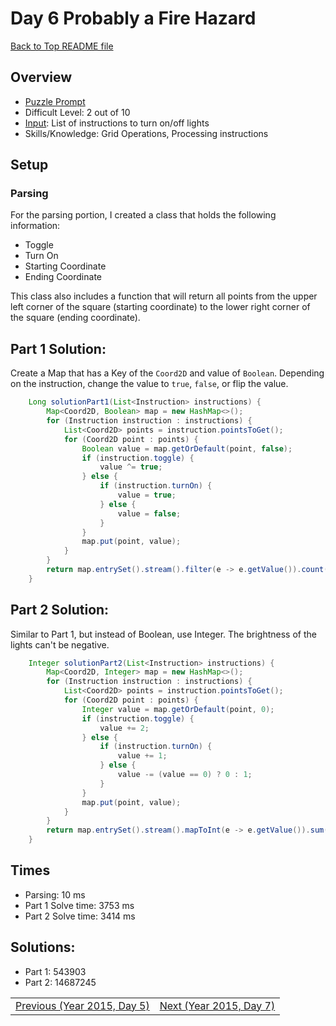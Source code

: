 # Day 6 Probably a Fire Hazard

[Back to Top README file](../../../README.md)

## Overview

* [Puzzle Prompt](https://adventofcode.com/2015/day/6)
* Difficult Level: 2 out of 10
* [Input](https://adventofcode.com/2015/day/6/input): List of instructions to turn on/off lights
* Skills/Knowledge: Grid Operations, Processing instructions

## Setup

### Parsing
For the parsing portion, I created a class that holds the following information:
* Toggle
* Turn On
* Starting Coordinate
* Ending Coordinate

This class also includes a function that will return all points from the upper left
corner of the square (starting coordinate) to the lower right corner of the 
square (ending coordinate).


## Part 1 Solution:

Create a Map that has a Key of the `Coord2D` and value of `Boolean`. Depending on
the instruction, change the value to `true`, `false`, or flip the value.

```java
    Long solutionPart1(List<Instruction> instructions) {
        Map<Coord2D, Boolean> map = new HashMap<>();
        for (Instruction instruction : instructions) {
            List<Coord2D> points = instruction.pointsToGet();
            for (Coord2D point : points) {
                Boolean value = map.getOrDefault(point, false);
                if (instruction.toggle) {
                    value ^= true;
                } else {
                    if (instruction.turnOn) {
                        value = true;
                    } else {
                        value = false;
                    }
                }
                map.put(point, value);
            }
        }
        return map.entrySet().stream().filter(e -> e.getValue()).count();
    }
```


## Part 2 Solution:

Similar to Part 1, but instead of Boolean, use Integer. The brightness of the lights
can't be negative.

```java
    Integer solutionPart2(List<Instruction> instructions) {
        Map<Coord2D, Integer> map = new HashMap<>();
        for (Instruction instruction : instructions) {
            List<Coord2D> points = instruction.pointsToGet();
            for (Coord2D point : points) {
                Integer value = map.getOrDefault(point, 0);
                if (instruction.toggle) {
                    value += 2;
                } else {
                    if (instruction.turnOn) {
                        value += 1;
                    } else {
                        value -= (value == 0) ? 0 : 1;
                    }
                }
                map.put(point, value);
            }
        }
        return map.entrySet().stream().mapToInt(e -> e.getValue()).sum();
    }
```


## Times

* Parsing: 10 ms
* Part 1 Solve time: 3753 ms
* Part 2 Solve time: 3414 ms

## Solutions: 

* Part 1: 543903
* Part 2: 14687245

| | |
|:---|---:|
|[Previous (Year 2015, Day 5)](../../year2015/day05/README.md)|[Next (Year 2015, Day 7)](../../year2015/day07/README.md)|

